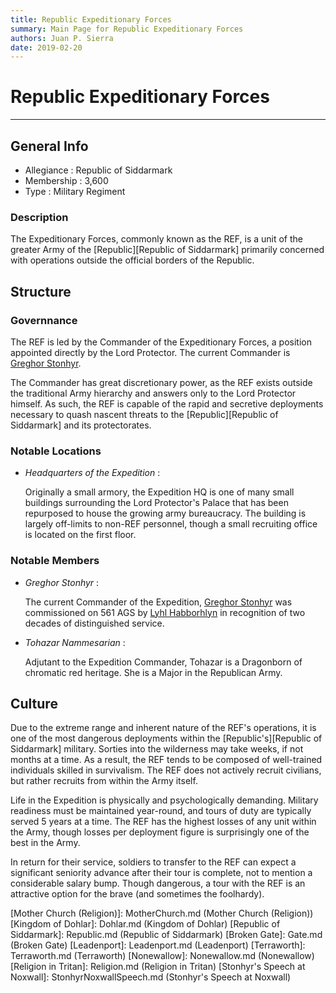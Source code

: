 ```yaml
---
title: Republic Expeditionary Forces
summary: Main Page for Republic Expeditionary Forces
authors: Juan P. Sierra
date: 2019-02-20
---
```


# Republic Expeditionary Forces

-----


## General Info

- Allegiance : Republic of Siddarmark
- Membership : 3,600
- Type : Military Regiment
### Description

The Expeditionary Forces, commonly known as the REF, is a unit of the greater Army of the [Republic][Republic of Siddarmark] primarily concerned with operations outside the official borders of the Republic.


## Structure

### Governnance

The REF is led by the Commander of the Expeditionary Forces, a position appointed directly by the Lord Protector. The current Commander is [Greghor Stonhyr][Greghor Stonhyr].

The Commander has great discretionary power, as the REF exists outside the traditional Army hierarchy and answers only to the Lord Protector himself. As such, the REF is capable of the rapid and secretive deployments necessary to quash nascent threats to the [Republic][Republic of Siddarmark] and its protectorates.

### Notable Locations

- *Headquarters of the Expedition* :

    Originally a small armory, the Expedition HQ is one of many small buildings surrounding the Lord Protector's Palace that has been repurposed to house the growing army bureaucracy. The building is largely off-limits to non-REF personnel, though a small recruiting office is located on the first floor.
    


### Notable Members

- *Greghor Stonhyr* :

    The current Commander of the Expedition, [Greghor Stonhyr][Greghor Stonhyr] was commissioned on 561 AGS by [Lyhl Habborhlyn][Lyhl Habborhlyn] in recognition of two decades of distinguished service.
    
- *Tohazar Nammesarian* :

    Adjutant to the Expedition Commander, Tohazar is a Dragonborn of chromatic red heritage. She is a Major in the Republican Army.
    


## Culture

Due to the extreme range and inherent nature of the REF's operations, it is one of the most dangerous deployments within the [Republic's][Republic of Siddarmark] military. Sorties into the wilderness may take weeks, if not months at a time. As a result, the REF tends to be composed of well-trained individuals skilled in survivalism. The REF does not actively recruit civilians, but rather recruits from within the Army itself.

Life in the Expedition is physically and psychologically demanding. Military readiness must be maintained year-round, and tours of duty are typically served 5 years at a time. The REF has the highest losses of any unit within the Army, though losses per deployment figure is surprisingly one of the best in the Army.

In return for their service, soldiers to transfer to the REF can expect a significant seniority advance after their tour is complete, not to mention a considerable salary bump. Though dangerous, a tour with the REF is an attractive option for the brave (and sometimes the foolhardy).





[Alchemist's Journal]: AlchemistJournal.md (Alchemist's Journal)
[Tritanian Calendar]: Calendar.md (Tritanian Calendar)
[Gnolls]: Gnolls.md (Gnolls)
[Book of Prophesy]: Prophesy.md (Book of Prophesy)
[Timeline]: Timeline.md (Timeline)
[Azoth the Wise]: Azoth.md (Azoth the Wise)
[Baltatrax the Ravager]: Baltatrax.md (Baltatrax the Ravager)
[Faelix]: Faelix.md (Faelix)
[Greghor Stonhyr]: GreghorStonhyr.md (Greghor Stonhyr)
[Lyhl Habborhlyn]: Lyhl_Habborlyn.md (Lyhl Habborhlyn)
[Blackpoint]: Blackpoint.md (Blackpoint)
[Cantfall]: Cantfall.md (Cantfall)
[Noxwall]: Noxwall.md (Noxwall)
[Siddar City]: SiddarCity.md (Siddar City)
[Act 0 - The Alchemist's Tomb]: CampaignLog_0.md (Act 0 - The Alchemist's Tomb)
[Act 1 - The Ravenous Horde]: CampaignLog_1.md (Act 1 - The Ravenous Horde)
[Cult of Five]: CultOfFive.md (Cult of Five)
[Gahrdynyr Trade House]: GahrdynyrTradeHouse.md (Gahrdynyr Trade House)
[Republic Expeditionary Forces]: REF.md (Republic Expeditionary Forces)
[Mother Church (Religion)]: MotherChurch.md (Mother Church (Religion))
[Kingdom of Dohlar]: Dohlar.md (Kingdom of Dohlar)
[Republic of Siddarmark]: Republic.md (Republic of Siddarmark)
[Broken Gate]: Gate.md (Broken Gate)
[Leadenport]: Leadenport.md (Leadenport)
[Terraworth]: Terraworth.md (Terraworth)
[Nonewallow]: Nonewallow.md (Nonewallow)
[Religion in Tritan]: Religion.md (Religion in Tritan)
[Stonhyr's Speech at Noxwall]: StonhyrNoxwallSpeech.md (Stonhyr's Speech at Noxwall)